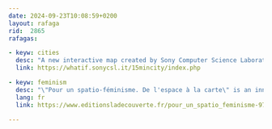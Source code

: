 ```yaml
---
date: 2024-09-23T10:08:59+0200
layout: rafaga
rid:  2865
rafagas:

- keyw: cities
  desc: "A new interactive map created by Sony Computer Science Laboratories displays the accessibility score for numerous worldwide categorized as 15-minute cities"
  link: https://whatif.sonycsl.it/15mincity/index.php

- keyw: feminism
  desc: "\"Pour un spatio-féminisme. De l'espace à la carte\" is an innovative counter-cartographic essay by Nepthys Zwer offering a new perspective on alienation, subjugation, and domination my male powers"
  lang: fr
  link: https://www.editionsladecouverte.fr/pour_un_spatio_feminisme-9782348084195

---
```

